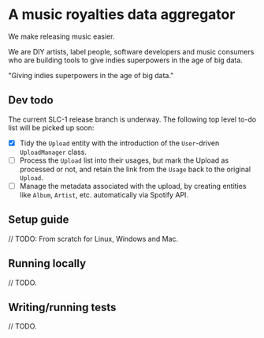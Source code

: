 A music royalties data aggregator
=================================

We make releasing music easier.

We are DIY artists, label people, software developers and music consumers who are building tools to give indies superpowers in the age of big data.

"Giving indies superpowers in the age of big data."

Dev todo
--------

The current SLC-1 release branch is underway. The following top level to-do list will be picked up soon:

- [x] Tidy the `Upload` entity with the introduction of the `User`-driven `UploadManager` class.
- [ ] Process the `Upload` list into their usages, but mark the Upload as processed or not, and retain the link from the `Usage` back to the original `Upload`.
- [ ] Manage the metadata associated with the upload, by creating entities like `Album`, `Artist`, etc. automatically via Spotify API.

Setup guide
-----------

// TODO: From scratch for Linux, Windows and Mac.

Running locally
---------------

// TODO.

Writing/running tests
---------------------

// TODO.
